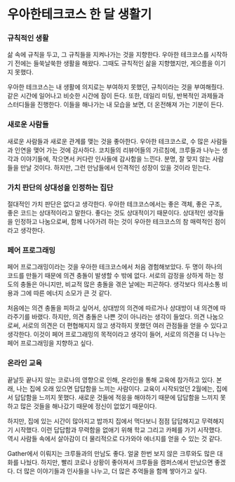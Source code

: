 # 우아한테크코스 한 달 생활기

### 규칙적인 생활

 삶 속에 규칙을 두고, 그 규칙들을 지켜나가는 것을 지향한다. 우아한 테크코스를 시작하기 전에는 들쑥날쑥한 생활을 해왔다. 그때도 규칙적인 삶을 지향했지만, 게으름을 이기지 못했다. 

 우아한 테크코스는 내 생활에 의지로는 부여하지 못했던, 규칙이라는 것을 부여해줬다. 같은 시간에 일어나고 비슷한 시간에 잠이 든다. 또한, 데일리 미팅, 반복적인 과제들과 스터디들을 진행한다. 이들을 해나가는 내 모습을 보면, 더 온전해져 가는 기분이 든다.

### 새로운 사람들

 새로운 사람들과 새로운 관계를 맺는 것을 좋아한다. 우아한 테크코스로, 수 많은 사람들과 인연을 맺어 가는 것에 감사하다. 코치들의 리뷰어들의 가르침에, 크루들과 나누는 생각과 이야기들에, 작으면서 커다란 인사들에 감사함을 느낀다. 분명, 잘 맞지 않는 사람들을 만날 것이다. 하지만, 그런 만남들에서 인격적인 성장이 있을 것이라 믿는다.

### 가치 판단의 상대성을 인정하는 집단

 절대적인 가치 판단은 없다고 생각한다. 우아한 테크코스에서는 좋은 객체, 좋은 구조, 좋은 코드는 상대적이라고 말한다. 좋다는 것도 상대적이기 때문이다. 상대적인 생각들을 인정하고 나눔으로써, 함께 나아가려 하는 것이 우아한 테크코스의 참 매력적인 점이라고 생각한다.

### 페어 프로그래밍

 페어 프로그래밍이라는 것을 우아한 테크코스에서 처음 경험해보았다. 두 명이 하나의 코드를 만들기 때문에 의견 충돌이 발생할 수 밖에 없다. 서로의 감정을 상하게 하는 정도의 충돌은 아니지만, 비교적 많은 충돌을 겪은 날에는 피곤하다. 생각보다 의사소통 비용과 그에 따른 에너지 소모가 큰 것 같다.

 처음에는 의견 충돌을 피하고 싶어서, 상대방의 의견에 따르거나 상대방이 내 의견에 따라주기를 바랬다. 하지만, 의견 충돌은 나쁜 것이 아니라는 생각이 들었다. 의견 나눔으로써, 서로의 의견은 더 편협해지지 않고 생각하지 못했던 여러 관점들을 얻을 수 있다고 생각한다. 이것이 페어 프로그래밍의 목적이라고 생각이 들어, 서로의 의견을 더 나누는 페어 프로그래밍을 지향하고 싶다.

### 온라인 교육

 끝날듯 끝나지 않는 코로나의 영향으로 인해, 온라인을 통해 교육에 참가하고 있다. 본래, 나는 집에 오래 있으면 답답함을 느끼는 사람이다. 교육이 시작되었던 2월에는, 집에서 답답함을 느끼지 못했다. 새로운 것들에 적응을 해야하기 때문에 답답함을 느끼지 못하고 많은 것들을 해나갔기 때문에 정신이 없었기 때문이다.

 하지만, 집에 있는 시간이 많아지고 밥까지 집에서 먹다보니 점점 답답해지고 무력해지기 시작했다.  이런 답답함과 무력함을 없애기 위해 학교 그리고 카페를 가기 시작했다. 역시 사람들 속에서 살아감이 더 물리적으로 다가와야 에너지를 얻을 수 있는 것 같다.

 Gather에서 이뤄지는 크루들과의 만남도 좋다. 얼굴 한번 보지 않은 크루와도 많은 대화를 나눴다. 하지만, 빨리 코로나 상황이 좋아져서 크루들을 캠퍼스에서 만났으면 좋겠다. 더 많은 이야기들과 인사들을 나누고, 더 많은 추억들을 함께 쌓아가고 싶다.